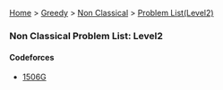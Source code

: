 [Home](../../../../) > [Greedy](../../../) > [Non Classical](../../) > [Problem List(Level2)](./)

### Non Classical Problem List: Level2


#### Codeforces
- [1506G](../../l2-cf-1506G)


